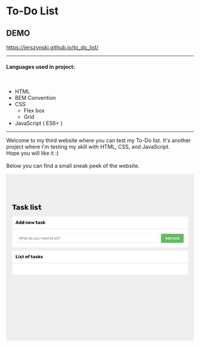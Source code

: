 # To-Do List

## DEMO

https://jerszynski.github.io/to_do_list/

---

#### Languages used in project:

<br>

- HTML
- BEM Convention
- CSS
  - Flex box
  - Grid
- JavaScript ( ES6+ )

---

Welcome to my third website where you can test my To-Do list. It's another project where I'm testing my skill with HTML, CSS, and JavaScript. <br />
Hope you will like it :)
<br />
<br />
Below you can find a small sneak peek of the website.

<img src="images/todolist.gif" >
